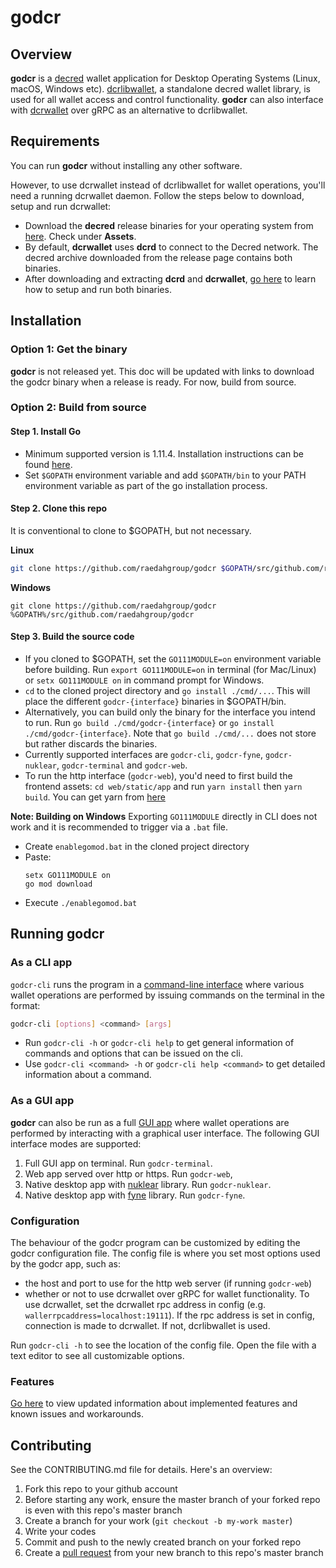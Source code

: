 # godcr

## Overview
**godcr** is a [decred](https://www.decred.org/) wallet application for Desktop Operating Systems (Linux, macOS, Windows etc).
[dcrlibwallet](https://github.com/raedahgroup/dcrlibwallet/tree/dcrlibwallet-wip), a standalone decred wallet library, is used for all wallet access and control functionality.
**godcr** can also interface with [dcrwallet](https://github.com/decred/dcrwallet) over gRPC as an alternative to dcrlibwallet.

## Requirements
You can run **godcr** without installing any other software.

However, to use dcrwallet instead of dcrlibwallet for wallet operations, you'll need a running dcrwallet daemon.
Follow the steps below to download, setup and run dcrwallet:

* Download the **decred** release binaries for your operating system from [here](https://github.com/decred/decred-binaries/releases). Check under **Assets**.
* By default, **dcrwallet** uses **dcrd** to connect to the Decred network. The decred archive downloaded from the release page contains both binaries.
* After downloading and extracting **dcrd** and **dcrwallet**, [go here](https://docs.decred.org/wallets/cli/cli-installation/) to learn how to setup and run both binaries.

## Installation

### Option 1: Get the binary
**godcr** is not released yet. This doc will be updated with links to download the godcr binary when a release is ready. For now, build from source.

### Option 2: Build from source

#### Step 1. Install Go
* Minimum supported version is 1.11.4. Installation instructions can be found [here](https://golang.org/doc/install).
* Set `$GOPATH` environment variable and add `$GOPATH/bin` to your PATH environment variable as part of the go installation process.

#### Step 2. Clone this repo
It is conventional to clone to $GOPATH, but not necessary.

**Linux**
```bash
git clone https://github.com/raedahgroup/godcr $GOPATH/src/github.com/raedahgroup/godcr
```

**Windows**
```
git clone https://github.com/raedahgroup/godcr %GOPATH%/src/github.com/raedahgroup/godcr
```

#### Step 3. Build the source code
* If you cloned to $GOPATH, set the `GO111MODULE=on` environment variable before building.
Run `export GO111MODULE=on` in terminal (for Mac/Linux) or `setx GO111MODULE on` in command prompt for Windows.
* `cd` to the cloned project directory and `go install ./cmd/...`.
This will place the different `godcr-{interface}` binaries in $GOPATH/bin.
* Alternatively, you can build only the binary for the interface you intend to run.
Run `go build ./cmd/godcr-{interface}` or `go install ./cmd/godcr-{interface}`.
Note that `go build ./cmd/...` does not store but rather discards the binaries.
* Currently supported interfaces are `godcr-cli`, `godcr-fyne`, `godcr-nuklear`, `godcr-terminal` and `godcr-web`.
* To run the http interface (`godcr-web`), you'd need to first build the frontend assets:
`cd web/static/app` and run `yarn install` then `yarn build`.
You can get yarn from [here](https://yarnpkg.com/lang/en/docs/install/)

**Note: Building on Windows**
Exporting `GO111MODULE` directly in CLI does not work and
it is recommended to trigger via a `.bat` file.

* Create `enablegomod.bat` in the cloned project directory
* Paste:
  ```
  setx GO111MODULE on
  go mod download
  ```
* Execute `./enablegomod.bat`

## Running godcr
### As a CLI app
`godcr-cli` runs the program in a [command-line interface](https://en.wikipedia.org/wiki/Command-line_interface)
where various wallet operations are performed by issuing commands on the terminal in the format:
```bash
godcr-cli [options] <command> [args]
```
- Run `godcr-cli -h` or `godcr-cli help` to get general information of commands and options that can be issued on the cli.
- Use `godcr-cli <command> -h` or   `godcr-cli help <command>` to get detailed information about a command.

### As a GUI app
**godcr** can also be run as a full [GUI app](https://en.wikipedia.org/wiki/Graphical_user_interface)
where wallet operations are performed by interacting with a graphical user interface.
The following GUI interface modes are supported:
1. Full GUI app on terminal.
Run `godcr-terminal`.
2. Web app served over http or https.
Run `godcr-web`,
3. Native desktop app with [nuklear](https://github.com/aarzilli/nucular) library.
Run `godcr-nuklear`.
4. Native desktop app with [fyne](https://github.com/fyne-io/fyne) library.
Run `godcr-fyne`.

### Configuration
The behaviour of the godcr program can be customized by editing the godcr configuration file.
The config file is where you set most options used by the godcr app, such as:
- the host and port to use for the http web server (if running `godcr-web`)
- whether or not to use dcrwallet over gRPC for wallet functionality. 
To use dcrwallet, set the dcrwallet rpc address in config (e.g. `wallerrpcaddress=localhost:19111`).
If the rpc address is set in config, connection is made to dcrwallet. If not, dcrlibwallet is used.

Run `godcr-cli -h` to see the location of the config file.
Open the file with a text editor to see all customizable options.

### Features
[Go here](status.md) to view updated information about implemented features and known issues and workarounds.

## Contributing

See the CONTRIBUTING.md file for details. Here's an overview:

1. Fork this repo to your github account
2. Before starting any work, ensure the master branch of your forked repo is even with this repo's master branch
2. Create a branch for your work (`git checkout -b my-work master`)
3. Write your codes
4. Commit and push to the newly created branch on your forked repo
5. Create a [pull request](https://github.com/raedahgroup/godcr/pulls) from your new branch to this repo's master branch

